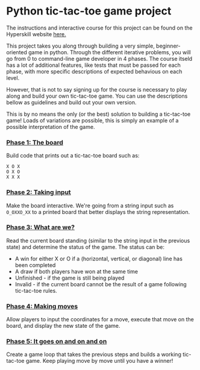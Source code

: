 # Python tic-tac-toe game project

The instructions and interactive course for this project can be found on the Hyperskill website [here.](https://hyperskill.org/projects/73?track=6)

This project takes you along through building a very simple, beginner-oriented game in python. 
Through the different iterative problems, you will go from 0 to command-line game developer in 4 phases.
The course itseld has a lot of additional features, like tests that must be passed for each phase, with more specific descriptions of expected behavious on each level.

However, that is not to say signing up for the course is necessary to play along and build your own tic-tac-toe game. You can use the descriptions bellow as guidelines and build out your own version.

This is by no means the only (or the best) solution to building a tic-tac-toe game! Loads of variations are possible, this is simply an example of a possible interpretation of the game.

### [Phase 1: The board](/tictactoe_probmle1.py)

Build code that prints out a tic-tac-toe board such as:
```
X O X
O X O
X X X
```

### [Phase 2: Taking input](/tictactoe_problem2.py)

Make the board interactive. We're going from a string input such as `O_OXXO_XX` to a printed board that better displays the string representation.

### [Phase 3: What are we?](/tictactoe_problem3.py)

Read the current board standing (similar to the string input in the previous state) and determine the status of the game. The status can be:
* A win for either X or O if a (horizontal, vertical, or diagonal) line has been completed
* A draw if both players have won at the same time
* Unfinished - if the game is still being played
* Invalid - if the current board cannot be the result of a game following tic-tac-toe rules.

### [Phase 4: Making moves](/tictactoe_problem4.py)

Allow players to input the coordinates for a move, execute that move on the board, and display the new state of the game. 

### [Phase 5: It goes on and on and on]()

Create a game loop that takes the previous steps and builds a working tic-tac-toe game. Keep playing move by move until you have a winner!

